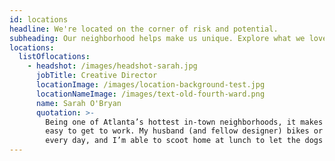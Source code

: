 ```yaml
---
id: locations
headline: We're located on the corner of risk and potential.
subheading: Our neighborhood helps make us unique. Explore what we love about it.
locations:
  listOflocations:
    - headshot: /images/headshot-sarah.jpg
      jobTitle: Creative Director
      locationImage: /images/location-background-test.jpg
      locationNameImage: /images/text-old-fourth-ward.png
      name: Sarah O'Bryan
      quotation: >-
        Being one of Atlanta’s hottest in-town neighborhoods, it makes it super
        easy to get to work. My husband (and fellow designer) bikes or runs here
        every day, and I’m able to scoot home at lunch to let the dogs out.
---
```


